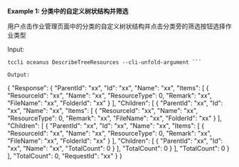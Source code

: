 **Example 1: 分类中的自定义树状结构并筛选**

用户点击作业管理页面中的分类的自定义树状结构并点击分类旁的筛选按钮选择作业类型

Input: 

```
tccli oceanus DescribeTreeResources --cli-unfold-argument ```

Output: 
```
{
    "Response": {
        "ParentId": "xx",
        "Id": "xx",
        "Name": "xx",
        "Items": [
            {
                "ResourceId": "xx",
                "Name": "xx",
                "ResourceType": 0,
                "Remark": "xx",
                "FileName": "xx",
                "FolderId": "xx"
            }
        ],
        "Children": [
            {
                "ParentId": "xx",
                "Id": "xx",
                "Name": "xx",
                "Items": [
                    {
                        "ResourceId": "xx",
                        "Name": "xx",
                        "ResourceType": 0,
                        "Remark": "xx",
                        "FileName": "xx",
                        "FolderId": "xx"
                    }
                ],
                "Children": [
                    {
                        "ParentId": "xx",
                        "Id": "xx",
                        "Name": "xx",
                        "Items": [
                            {
                                "ResourceId": "xx",
                                "Name": "xx",
                                "ResourceType": 0,
                                "Remark": "xx",
                                "FileName": "xx",
                                "FolderId": "xx"
                            }
                        ],
                        "Children": [
                            {
                                "ParentId": "xx",
                                "Id": "xx",
                                "Name": "xx",
                                "TotalCount": 0
                            }
                        ],
                        "TotalCount": 0
                    }
                ],
                "TotalCount": 0
            }
        ],
        "TotalCount": 0,
        "RequestId": "xx"
    }
}
```

